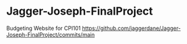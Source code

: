 # Jagger-Joseph-FinalProject
Budgeting Website for CPI101
https://github.com/jaggerdane/Jagger-Joseph-FinalProject/commits/main
